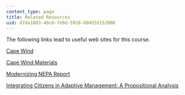 ```yaml
---
content_type: page
title: Related Resources
uid: d7da1883-48c6-fe9d-5928-684555152008
---
```


The following links lead to useful web sites for this course.

[Cape Wind](https://www.power-technology.com/projects/cape-wind-project-massachusetts/)

[Cape Wind Materials](http://www.nae.usace.army.mil/)

[Modernizing NEPA Report](https://obamawhitehouse.archives.gov/administration/eop/ceq/initiatives/nepa)

[Integrating Citizens in Adaptive Management: A Propositional Analysis](http://www.ecologyandsociety.org/vol3/iss1/art9/)